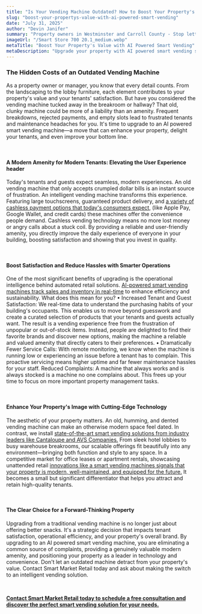 ```yaml
---
title: "Is Your Vending Machine Outdated? How to Boost Your Property's Value with AI Powered Smart Vending"
slug: "boost-your-propertys-value-with-ai-powered-smart-vending"
date: "July 31, 2025"
author: "Devin Janifer"
summary: "Property owners in Westminster and Carroll County - Stop letting an outdated vending machine hurt your tenant satisfaction. This guide shows how Smart Market Retail's AI-powered smart vending solutions reduce hassles and provide a modern amenity that makes your property stand out."
imageUrl: "/Smart Store 700 20.1_medium.webp"
metaTitle: "Boost Your Property's Value with AI Powered Smart Vending"
metaDescription: "Upgrade your property with AI powered smart vending solutions. Learn how a modern machine can boost tenant satisfaction, enhance property image, and reduce maintenance hassles for you."
---
```


### <span class="text-mint">The Hidden Costs of an</span> <span class="text-coral">Outdated Vending Machine</span>

As a property owner or manager, you know that every detail counts. From the landscaping to the lobby furniture, each element contributes to your property's value and your tenants' satisfaction. But have you considered the vending machine tucked away in the breakroom or hallway? That old, clunky machine could be more of a liability than an amenity. Frequent breakdowns, rejected payments, and empty slots lead to frustrated tenants and maintenance headaches for you. It's time to upgrade to an AI powered smart vending machine—a move that can enhance your property, delight your tenants, and even improve your bottom line.

&nbsp;                                                                                                                                                                                                                                                                                                                                                                                                                                        

#### <span class="text-mint">A Modern Amenity for Modern Tenants:</span> <span class="text-coral">Elevating the User Experience header</span>

Today's tenants and guests expect seamless, modern experiences. An old vending machine that only accepts crumpled dollar bills is an instant source of frustration. An intelligent vending machine transforms this experience. Featuring large touchscreens, guaranteed product delivery, and [a variety of cashless payment options that today's consumers expect,](https://www.atlantafed.org/blogs/take-on-payments/2024/06/03/mobile-pay-juggernaut-rolls-on) (like Apple Pay, Google Wallet, and credit cards) these machines offer the convenience people demand. Cashless vending technology means no more lost money or angry calls about a stuck coil. By providing a reliable and user-friendly amenity, you directly improve the daily experience of everyone in your building, boosting satisfaction and showing that you invest in quality.

&nbsp;                                                                                                                                                                                                                                                                                                                                                                                                                                        

#### <span class="text-mint">Boost Satisfaction and Reduce Hassles with</span> <span class="text-coral">Smarter Operations</span>
One of the most significant benefits of upgrading is the operational intelligence behind automated retail solutions. [AI-powered smart vending machines track sales and inventory in real-time](https://www.vendingmarketwatch.com/technology/article/55036365/revolutionizing-vending-operations-smart-technologies-enhance-efficiency-and-sustainability) to enhance efficiency and sustainability. What does this mean for you?
•	Increased Tenant and Guest Satisfaction: We real-time data to understand the purchasing habits of your building's occupants. This enables us to move beyond guesswork and create a curated selection of products that your tenants and guests actually want. The result is a vending experience free from the frustration of unpopular or out-of-stock items. Instead, people are delighted to find their favorite brands and discover new options, making the machine a reliable and valued amenity that directly caters to their preferences.
•	Dramatically Fewer Service Calls: With remote monitoring, we know when the machine is running low or experiencing an issue before a tenant has to complain. This proactive servicing means higher uptime and far fewer maintenance hassles for your staff.
Reduced Complaints: A machine that always works and is always stocked is a machine no one complains about. This frees up your time to focus on more important property management tasks.

&nbsp;                                                                                                                                                                                                                                                                                                                                                                                                                                        

#### <span class="text-mint">Enhance Your Property's Image with</span> <span class="text-coral">Cutting-Edge Technology</span>

The aesthetic of your property matters. An old, humming, and dented vending machine can make an otherwise modern space feel dated. In contrast, we install [state-of-the-art smart vending solutions from industry leaders like Cantaloupe and AVS Companies.](https://smartmarketretail.com/solutions) From sleek hotel lobbies to busy warehouse breakrooms, our scalable offerings fit beautifully into any environment—bringing both function and style to any space. In a competitive market for office leases or apartment rentals, showcasing unattended retail [innovations like a smart vending machines signals that your property is modern, well-maintained, and equipped for the future.](https://blog.naiop.org/2023/10/the-evolution-of-amenities-in-the-office-and-industrial-markets/) It becomes a small but significant differentiator that helps you attract and retain high-quality tenants.

&nbsp;                                                                                                                                                                                                                                                                                                                                                                                                                                       

#### <span class="text-mint">The Clear Choice for a</span> <span class="text-coral">Forward-Thinking Property</span>

Upgrading from a traditional vending machine is no longer just about offering better snacks. It's a strategic decision that impacts tenant satisfaction, operational efficiency, and your property's overall brand. By upgrading to an AI powered smart vending machine, you are eliminating a common source of complaints, providing a genuinely valuable modern amenity, and positioning your property as a leader in technology and convenience. Don't let an outdated machine detract from your property's value. Contact Smart Market Retail today and ask about making the switch to an intelligent vending solution.

&nbsp;                                                                                                                                                                                                                                                                                                                                                                                                                                        

[**Contact Smart Market Retail today to schedule a free consultation and discover the perfect smart vending solution for your needs.**](https://smartmarketretail.com/contact)
